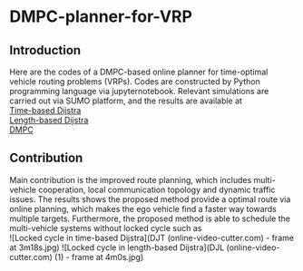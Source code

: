 # DMPC-planner-for-VRP
## Introduction
Here are the codes of a DMPC-based online planner for time-optimal vehicle routing problems (VRPs). 
Codes are constructed by Python programming language via jupyternotebook. 
Relevant simulations are carried out via SUMO platform, and the results are available at  
[Time-based Dijstra](https://youtu.be/6bpRLRHPPLw)  
[Length-based Dijstra](https://youtu.be/5hNTDw6ZxPY)  
[DMPC](https://youtu.be/UGi4Ibm2LHw)
## Contribution
Main contribution is the improved route planning, which includes multi-vehicle cooperation, local communication topology and dynamic traffic issues. 
The results shows the proposed method provide a optimal route via online planning, which makes the ego vehicle find a faster way towards multiple targets. 
Furthermore, the proposed method is able to schedule the multi-vehicle systems without locked cycle such as  
![Locked cycle in time-based Dijstra](DJT (online-video-cutter.com) - frame at 3m18s.jpg)
![Locked cycle in length-based Dijstra](DJL (online-video-cutter.com) (1) - frame at 4m0s.jpg)
